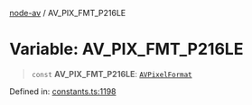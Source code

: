 [node-av](../globals.md) / AV\_PIX\_FMT\_P216LE

# Variable: AV\_PIX\_FMT\_P216LE

> `const` **AV\_PIX\_FMT\_P216LE**: [`AVPixelFormat`](../type-aliases/AVPixelFormat.md)

Defined in: [constants.ts:1198](https://github.com/seydx/av/blob/f8631fc881b394300b1479f511d55cf1c370a87f/src/constants/constants.ts#L1198)
